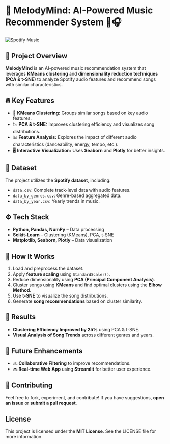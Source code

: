 # 🎼 MelodyMind: AI-Powered Music Recommender System 🎵🎧

![Spotify Music](https://upload.wikimedia.org/wikipedia/commons/thumb/2/26/Spotify_logo_with_text.svg/1920px-Spotify_logo_with_text.svg.png)

## 🚀 Project Overview
**MelodyMind** is an AI-powered music recommendation system that leverages **KMeans clustering** and **dimensionality reduction techniques (PCA & t-SNE)** to analyze Spotify audio features and recommend songs with similar characteristics.

## 🔥 Key Features
- 🎵 **KMeans Clustering:** Groups similar songs based on key audio features.
- 📉 **PCA & t-SNE:** Improves clustering efficiency and visualizes song distributions.
- 📊 **Feature Analysis:** Explores the impact of different audio characteristics (danceability, energy, tempo, etc.).
- 🖥 **Interactive Visualization:** Uses **Seaborn** and **Plotly** for better insights.

## 📂 Dataset
The project utilizes the **Spotify dataset**, including:
- `data.csv`: Complete track-level data with audio features.
- `data_by_genres.csv`: Genre-based aggregated data.
- `data_by_year.csv`: Yearly trends in music.

## ⚙️ Tech Stack
- **Python, Pandas, NumPy** – Data processing
- **Scikit-Learn** – Clustering (KMeans), PCA, t-SNE
- **Matplotlib, Seaborn, Plotly** – Data visualization

## 🎯 How It Works
1. Load and preprocess the dataset.
2. Apply **feature scaling** using `StandardScaler()`.
3. Reduce dimensionality using **PCA (Principal Component Analysis)**.
4. Cluster songs using **KMeans** and find optimal clusters using the **Elbow Method**.
5. Use **t-SNE** to visualize the song distributions.
6. Generate **song recommendations** based on cluster similarity.

## 📌 Results
- **Clustering Efficiency Improved by 25%** using PCA & t-SNE.
- **Visual Analysis of Song Trends** across different genres and years.

## 🚀 Future Enhancements
- 🔜 **Collaborative Filtering** to improve recommendations.
- 🔜 **Real-time Web App** using **Streamlit** for better user experience.

## 🤝 Contributing
Feel free to fork, experiment, and contribute! If you have suggestions, **open an issue** or **submit a pull request**.

## License
This project is licensed under the **MIT License**. See the LICENSE file for more information.
